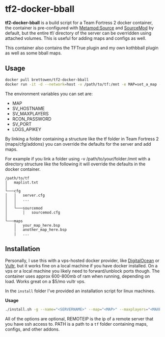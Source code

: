 tf2-docker-bball
================

**tf2-docker-bball** is a build script for a Team Fortress 2 docker container, the container is pre-configured with [Metamod:Source](https://www.sourcemm.net/) and [SourceMod](https://www.sourcemod.net/) by default, but the entire tf/ directory of the server can be overridden using attached volumes. This is useful for adding maps and configs as well.

This container also contains the TFTrue plugin and my own kothbball plugin as well as some bball maps.

Usage
-----
```bash
docker pull brettowen/tf2-docker-bball
docker run -it -d --network=host -v /path/to/tf:/mnt -e MAP=set_a_map -e SV_HOSTNAME="YourServerNameHere" -e SV_MAXPLAYERS=12 -e RCON_PASSWORD="ChangeThis" brettowen/tf2-docker-bball
```
The environment variables you can set are:
- MAP
- SV_HOSTNAME
- SV_MAXPLAYERS
- RCON_PASSWORD
- SV_PORT
- LOGS_APIKEY

By linking a folder containing a structure like the tf folder in Team Fortress 2 (maps/cfg/addons) you can override the defaults for the server and add maps.

For example if you link a folder using -v /path/to/your/folder:/mnt with a directory structure like the following it will override the defaults in the docker container.
```
/path/to/tf
│   maplist.txt  
│
└───cfg
│   │   server.cfg
│   │   ...
│   │
│   └───sourcemod
│       │   sourcemod.cfg
│   
└───maps
    │   your_map_here.bsp
    │   another_map_here.bsp
    |   ...
```

Installation
------------
Personally, I use this with a vps-hosted docker provider, like [DigitalOcean](https://www.digitalocean.com/) or [Vultr](https://www.vultr.com/), but it works fine on a local machine if you have docker installed. On a vps or a local machine you likely need to forward/unblock ports though. The container uses approx 600-800mb of ram when running, depending on load. Works great on a $5/mo vultr vps.

In the `install` folder I've provided an installation script for linux machines.

**Usage**
```bash
./install.sh -g --name="<SERVERNAME>" --map="<MAP>" --maxplayers="<MAXPLAYERS>" --port="<PORT>" --logsapi="<LOGS.TF API KEY>" --dyndns="<LINK TO DYNDNS UPDATE>" --rcon="<SERVERRCON>" --ip="<REMOTEIP>" --volume="<PATH>"
```
All of the options are optional, REMOTEIP is the ip of a remote server that you have ssh access to. PATH is a path to a `tf` folder containing maps, configs, and other addons.

